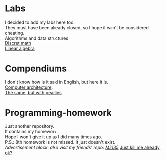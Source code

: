 # Labs
I decided to add my labs here too.<br>
They must have been already closed, so I hope it won't be considered cheating.<br>
[Algorithms and data structures](labs/AlgoLabs)<br>
[Discret math](labs/DMLabs)<br>
[Linear algebra](labs/LinAlLabs)

# Compendiums
I don't know how is it said in English, but here it is.<br>
[Computer architecture](compendiums/Computer_architecture.pdf).<br>
[The same, but with pearlies](https://docs.google.com/document/d/1lAgR7urtgu8xBsn-nue1H9uq4h6_gtPxQ5rW5eTOk28/edit?usp=sharing)


# Programming-homework

Just another repository.<br>
It contains my homework.<br>
Hope I won't give it up as I did many times ago.<br>
P.S.: 8th homework is not missed. It just doesn't exist.<br>
<i>Advertisement block: also visit my friends' repo: [M3135](https://github.com/y19m3135/Zhava)</i>
[Just kill me already, ok?](java)
